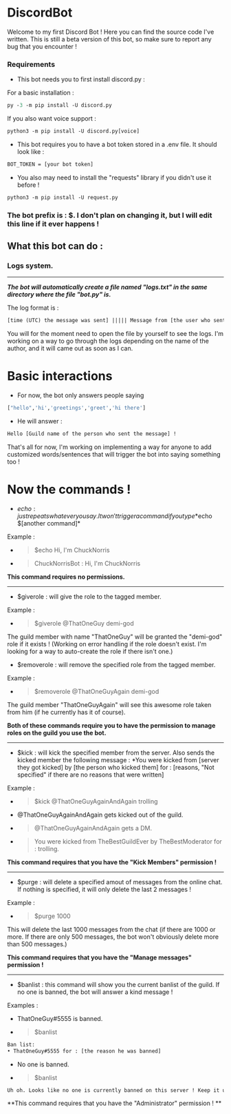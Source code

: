 # DiscordBot

Welcome to my first Discord Bot ! Here you can find the source code I've written. This is still a beta version of this bot, so make sure to report any bug that you encounter !


### Requirements

- This bot needs you to first install discord.py :

For a basic installation :

```ps
py -3 -m pip install -U discord.py
```
If you also want voice support : 

```ps
python3 -m pip install -U discord.py[voice]
```

- This bot requires you to have a bot token stored in a .env file. It should look like :

```txt
BOT_TOKEN = [your bot token]
```

- You also may need to install the "requests" library if you didn't use it before !

```ps
python3 -m pip install -U request.py
```

### **The bot prefix is : $. I don't plan on changing it, but I will edit this line if it ever happens !**




## What this bot can do :

### Logs system.
***********************************************************************************
***The bot will automatically create a file named "logs.txt" in the same directory where the file "bot.py" is.***

The log format is : 

```txt
[time (UTC) the message was sent] ||||| Message from [the user who sent the message : [the content of the message]
```

You will for the moment need to open the file by yourself to see the logs. I'm working on a
way to go through the logs depending on the name of the author, and it will came out as soon as I can.

# Basic interactions

- For now, the bot only answers people saying 
```py
["hello",'hi','greetings','greet','hi there']
```

- He will answer : 

```txt
Hello [Guild name of the person who sent the message] !
```

That's all for now, I'm working on implementing a way for anyone to add customized words/sentences that will trigger the bot into saying something too !

# Now the commands !

- $echo : just repeats whatever you say. It won't trigger a command if you type *$echo $[another command]*

Example : 

- > $echo Hi, I'm ChuckNorris
- > ChuckNorrisBot : Hi, I'm ChuckNorris

**This command requires no permissions.**

***********

- $giverole : will give the role to the tagged member.

Example : 

- > $giverole @ThatOneGuy demi-god

The guild member with name "ThatOneGuy" will be granted the "demi-god" role if it exists ! (Working on error handling if the role doesn't exist. I'm looking for a way to auto-create the role if there isn't one.)

- $removerole : will remove the specified role from the tagged member.

Example : 

- > $removerole @ThatOneGuyAgain demi-god

The guild member "ThatOneGuyAgain" will see this awesome role taken from him (if he currently has it of course).

**Both of these commands require you to have the permission to manage roles on the guild you use the bot.**

**************

- $kick : will kick the specified member from the server. Also sends the kicked member the following message :
*You were kicked from [server they got kicked] by [the person who kicked them] for : [reasons, "Not specified" if there are no reasons that were written]

Example : 

- > $kick @ThatOneGuyAgainAndAgain trolling

- @ThatOneGuyAgainAndAgain gets kicked out of the guild.

- > @ThatOneGuyAgainAndAgain gets a DM.
- > You were kicked from TheBestGuildEver by TheBestModerator for : trolling.


**This command requires that you have the "Kick Members" permission !**


**************

- $purge : will delete a specified amout of messages from the online chat. If nothing is specified, it will only delete the last 2 messages !

Example : 

- > $purge 1000

This will delete the last 1000 messages from the chat (if there are 1000 or more. If there are only 500 messages, the bot won't obviously delete more than 500 messages.)

**This command requires that you have the "Manage messages" permission !**


*************

- $banlist : this command will show you the current banlist of the guild. If no one is banned, the bot will answer a kind message !

Examples : 

- ThatOneGuy#5555 is banned.

- > $banlist

```txt
Ban list: 
• ThatOneGuy#5555 for : [the reason he was banned]
```


- No one is banned.

- > $banlist

```txt
Uh oh. Looks like no one is currently banned on this server ! Keep it up.
```

**This command requires that you have the "Administrator" permission ! **